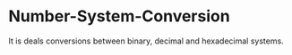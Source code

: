 # Number-System-Conversion
It is deals conversions between binary, decimal and hexadecimal systems.
